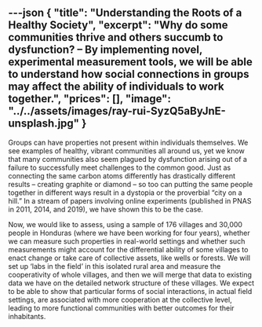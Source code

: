 ---json
{
  "title": "Understanding the Roots of a  Healthy Society",
  "excerpt": "Why do some communities thrive and others succumb to dysfunction? – By implementing novel, experimental measurement tools, we will be able to understand how social connections in groups may affect the ability of individuals to work together.",
  "prices": [],
  "image": "../../assets/images/ray-rui-SyzQ5aByJnE-unsplash.jpg"
}
---

Groups can have properties not present within individuals themselves. We see examples of healthy, vibrant communities all around us, yet we know that many communities also seem plagued by dysfunction arising out of a failure to successfully meet challenges to the common good.  Just as connecting the same carbon atoms differently has drastically different results – creating graphite or diamond – so too can putting the same people together in different ways result in a dystopia or the proverbial “city on a hill.” In a stream of papers involving online experiments (published in PNAS in 2011, 2014, and 2019), we have shown this to be the case.

Now, we would like to assess, using a sample of 176 villages and 30,000 people in Honduras (where we have been working for four years), whether we can measure such properties in real-world settings and whether such measurements might account for the differential ability of some villages to enact change or take care of collective assets, like wells or forests.  We will set up ‘labs in the field’ in this isolated rural area and measure the cooperativity of whole villages, and then we will merge that data to existing data we have on the detailed network structure of these villages.  We expect to be able to show that particular forms of social interactions, in actual field settings, are associated with more cooperation at the collective level, leading to more functional communities with better outcomes for their inhabitants.
